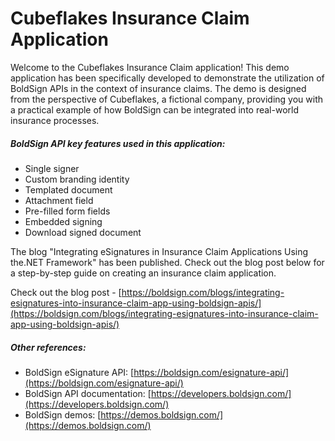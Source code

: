 Cubeflakes Insurance Claim Application
======================================

Welcome to the Cubeflakes Insurance Claim application! This demo application has been specifically developed to demonstrate the utilization of BoldSign APIs in the context of insurance claims. The demo is designed from the perspective of Cubeflakes, a fictional company, providing you with a practical example of how BoldSign can be integrated into real-world insurance processes.

##### BoldSign API key features used in this application:

*   Single signer
*   Custom branding identity
*   Templated document
*   Attachment field
*   Pre-filled form fields
*   Embedded signing
*   Download signed document

The blog "Integrating eSignatures in Insurance Claim Applications Using the.NET Framework" has been published. Check out the blog post below for a step-by-step guide on creating an insurance claim application.

Check out the blog post - [https://boldsign.com/blogs/integrating-esignatures-into-insurance-claim-app-using-boldsign-apis/](https://boldsign.com/blogs/integrating-esignatures-into-insurance-claim-app-using-boldsign-apis/)

##### Other references:

*   BoldSign eSignature API: [https://boldsign.com/esignature-api/](https://boldsign.com/esignature-api/)
*   BoldSign API documentation: [https://developers.boldsign.com/](https://developers.boldsign.com/)
*   BoldSign demos: [https://demos.boldsign.com/](https://demos.boldsign.com/)

